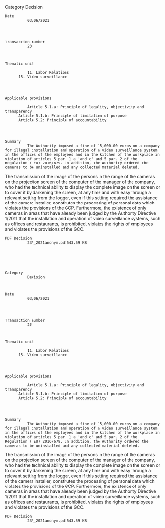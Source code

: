 Category
              Decision
          

  
    Date
              03/06/2021

          

  
    Transaction number
              23
          

  
    Thematic unit
          
              11. Labor Relations
          15. Video surveillance
              
      

  
    Applicable provisions
          
              Article 5.1.a: Principle of legality, objectivity and transparency
          Article 5.1.b: Principle of limitation of purpose
          Article 5.2: Principle of accountability
              
      

  
    Summary
              The Authority imposed a fine of 15,000.00 euros on a company for illegal installation and operation of a video surveillance system in the offices of the employees and in the kitchen of the workplace in violation of articles 5 par. 1 a 'and c' and 5 par. 2 of the Regulation ( EU) 2016/679. In addition, the Authority ordered the cameras to be uninstalled and any collected material deleted.

The transmission of the image of the persons in the range of the cameras on the projection screen of the computer of the manager of the company, who had the technical ability to display the complete image on the screen or to cover it by darkening the screen, at any time and with easy through a relevant setting from the logger, even if this setting required the assistance of the camera installer, constitutes the processing of personal data which violates the provisions of the GCP. Furthermore, the existence of only cameras in areas that have already been judged by the Authority Directive 1/2011 that the installation and operation of video surveillance systems, such as offices and restaurants, is prohibited, violates the rights of employees and violates the provisions of the GCC.

          

  
    PDF Decision
              23\_2021anonym.pdf543.59 KB
          

  

    
  
    Category
              Decision
          

  
    Date
              03/06/2021

          

  
    Transaction number
              23
          

  
    Thematic unit
          
              11. Labor Relations
          15. Video surveillance
              
      

  
    Applicable provisions
          
              Article 5.1.a: Principle of legality, objectivity and transparency
          Article 5.1.b: Principle of limitation of purpose
          Article 5.2: Principle of accountability
              
      

  
    Summary
              The Authority imposed a fine of 15,000.00 euros on a company for illegal installation and operation of a video surveillance system in the offices of the employees and in the kitchen of the workplace in violation of articles 5 par. 1 a 'and c' and 5 par. 2 of the Regulation ( EU) 2016/679. In addition, the Authority ordered the cameras to be uninstalled and any collected material deleted.

The transmission of the image of the persons in the range of the cameras on the projection screen of the computer of the manager of the company, who had the technical ability to display the complete image on the screen or to cover it by darkening the screen, at any time and with easy through a relevant setting from the logger, even if this setting required the assistance of the camera installer, constitutes the processing of personal data which violates the provisions of the GCP. Furthermore, the existence of only cameras in areas that have already been judged by the Authority Directive 1/2011 that the installation and operation of video surveillance systems, such as offices and restaurants, is prohibited, violates the rights of employees and violates the provisions of the GCC.

          

  
    PDF Decision
              23\_2021anonym.pdf543.59 KB
